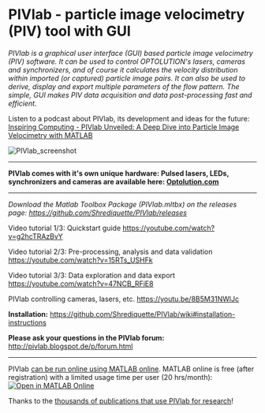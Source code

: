 # PIVlab - particle image velocimetry (PIV) tool with GUI
*PIVlab is a graphical user interface (GUI) based particle image velocimetry (PIV) software. It can be used to control OPTOLUTION's lasers, cameras and synchronizers, and of course it calculates the velocity distribution within imported (or captured) particle image pairs. It can also be used to derive, display and export multiple parameters of the flow pattern. The simple, GUI makes PIV data acquisition and data post-processing fast and efficient.*

Listen to a podcast about PIVlab, its development and ideas for the future: 
[Inspiring Computing - PIVlab Unveiled: A Deep Dive into Particle Image Velocimetry with MATLAB](https://www.buzzsprout.com/2107763/15106425)

![PIVlab_screenshot](https://github.com/Shrediquette/PIVlab/blob/main/images/PIVlab_screenshot.jpg)

**   **
**PIVlab comes with it's own unique hardware: Pulsed lasers, LEDs, synchronizers and cameras are available here: [Optolution.com](https://www.optolution.com/en/products/particle-image-velocimetry-piv/)**
**   **

*Download the Matlab Toolbox Package (PIVlab.mltbx) on the releases page:
https://github.com/Shrediquette/PIVlab/releases*

Video tutorial 1/3: Quickstart guide
https://youtube.com/watch?v=g2hcTRAzBvY

Video tutorial 2/3: Pre-processing, analysis and data validation
https://youtube.com/watch?v=15RTs_USHFk

Video tutorial 3/3: Data exploration and data export
https://youtube.com/watch?v=47NCB_RFiE8

PIVlab controlling cameras, lasers, etc.
https://youtu.be/8B5M31NWlJc


**Installation:** https://github.com/Shrediquette/PIVlab/wiki#installation-instructions

**Please ask your questions in the PIVlab forum:** http://pivlab.blogspot.de/p/forum.html

**  **


PIVlab [can be run online using MATLAB online](https://youtu.be/EQHfAmRxXw4?si=X77HabqAIbuHRIGT). MATLAB online is free (after registration) with a limited usage time per user (20 hrs/month):
[![Open in MATLAB Online](https://www.mathworks.com/images/responsive/global/open-in-matlab-online.svg)](https://matlab.mathworks.com/open/github/v1?repo=Shrediquette/PIVlab&file=PIVlab_GUI.m)

Thanks to the [thousands of publications that use PIVlab for research](https://scholar.google.de/scholar?cites=819244312015141543)!